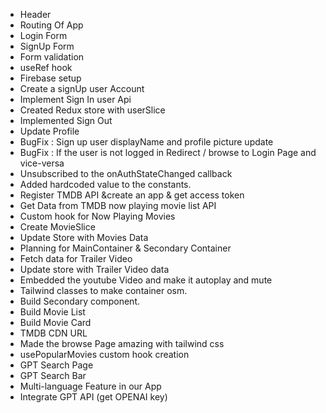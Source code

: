 - Header
- Routing Of App
- Login Form
- SignUp Form
- Form validation
- useRef hook
- Firebase setup
- Create a signUp user Account
- Implement Sign In user Api
- Created Redux store with userSlice
- Implemented Sign Out
- Update Profile
- BugFix : Sign up user displayName and profile picture update
- BugFix : If the user is not logged in Redirect / browse to Login Page and vice-versa
- Unsubscribed to the onAuthStateChanged callback
- Added hardcoded value to the constants.
- Register TMDB API &create an app & get access token
- Get Data from TMDB now playing movie list API
- Custom hook for Now Playing Movies
- Create MovieSlice
- Update Store with Movies Data
- Planning for MainContainer & Secondary Container
- Fetch data for Trailer Video
- Update store with Trailer Video data
- Embedded the youtube Video and make it autoplay and mute
- Tailwind classes to make container osm.
- Build Secondary component.
- Build Movie List
- Build Movie Card
- TMDB CDN URL
- Made the browse Page amazing with tailwind css
- usePopularMovies custom hook creation
- GPT Search Page
- GPT Search Bar
- Multi-language Feature in our App
- Integrate GPT API (get OPENAI key)